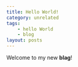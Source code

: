 ```yaml
---
title: Hello World!
category: unrelated
tags:
    - hello World
    - blog
layout: posts
---
```


Welcome to my new **blag**!
